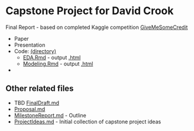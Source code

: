 
# Capstone Project for David Crook

Final Report - based on completed Kaggle competition [GiveMeSomeCredit](https://www.kaggle.com/c/GiveMeSomeCredit)

- Paper
- Presentation
- Code: [(directory)](https://github.com/dpcrook/SR_Foundations_DS_Fall_2015/tree/master/capstone/GiveMeSomeCredit)
  - [EDA.Rmd](GiveMeSomeCredit/EDA.Rmd) - output [.html](https://dpcrook.github.io/SR_Foundations_DS_Fall_2015/capstone/GiveMeSomeCredit/EDA.html) 
  - [Modeling.Rmd](GiveMeSomeCredit/Modeling.Rmd) - output [.html](https://dpcrook.github.io/SR_Foundations_DS_Fall_2015/capstone/GiveMeSomeCredit/Modeling.html) 
- 

## Other related files

- TBD [FinalDraft.md](FinalDraft.md)
- [Proposal.md](Proposal.md)
- [MilestoneReport.md](MilestoneReport.md) - Outline
- [ProjectIdeas.md](ProjectIdeas.md) - Initial collection of capstone project ideas
